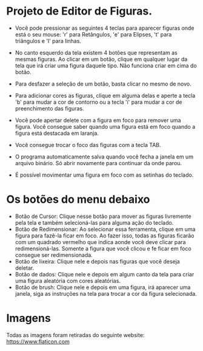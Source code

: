 # Projeto de Editor de Figuras.

- Você pode pressionar as seguintes 4 teclas para aparecer figuras onde está o seu mouse:
'r' para Retângulos, 'e' para Elipses, 't' para triângulos e 'l' para linhas.

- No canto esquerdo da tela existem 4 botões que representam as mesmas figuras. Ao clicar em um botão, clique em qualquer lugar da tela que irá criar uma figura daquele tipo. Não funciona criar em cima do botão.

- Para desfazer a seleção de um botão, basta clicar no mesmo de novo.

- Para adicionar cores as figuras, clique em alguma delas e aperte a tecla 'b' para mudar a cor de contorno ou a tecla 'i' para mudar a cor de preenchimento das figuras.

- Você pode apertar delete com a figura em foco para remover uma figura.  Você consegue saber quando uma figura está em foco quando a figura está destacada em laranja.

- Você consegue trocar o foco das figuras com a tecla TAB.

- O programa automaticamente salva quando você fecha a janela em um arquivo binário. Só abrir novamente para continuar da onde parou.

- É possível movimentar uma figura em foco com as setinhas do teclado.

# Os botões do menu debaixo

- Botão de Cursor: Clique nesse botão para mover as figuras livremente pela tela e também selecioná-las para alguma ação do teclado.
- Botão de Redimensionar: Ao selecionar essa ferramenta, clique em uma figura para fazê-la ficar em foco. Ao fazer isso, todas as figuras ficarão com um quadrado vermelho que indica aonde você deve clicar para redimensioná-las. Somente a figura que você clicou e fe ficar em foco consegue ser redimensionada.
- Botão de lixeira: Clique nele e depois nas figuras que você deseja deletar.
- Botão de dados: Clique nele e depois em algum canto da tela para criar uma figura aleatória com cores aleatórias.
- Botão de brush: Clique nele e depois em uma figura, irá aparecer uma janela, siga as instruções na tela para trocar a cor da figura selecionada.

# Imagens
Todas as imagens foram retiradas do seguinte website:
https://www.flaticon.com
